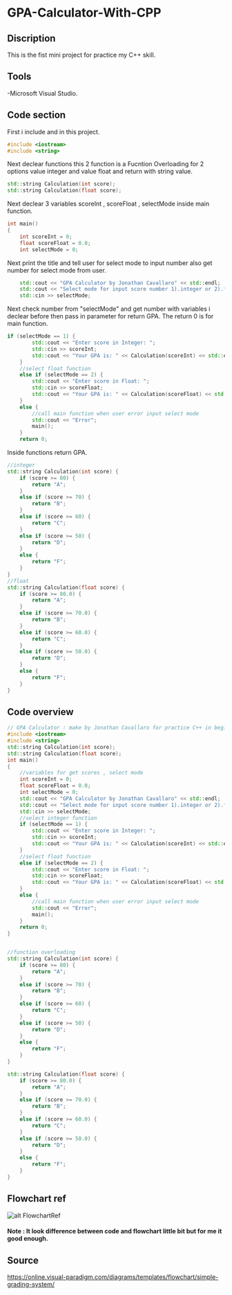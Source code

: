 # GPA-Calculator-With-CPP
## Discription
This is the fist mini project for practice my C++ skill.
## Tools
-Microsoft Visual Studio.

## Code section
First i include <iostream> and <string> in this project.
```cpp
#include <iostream>
#include <string>
```
Next declear functions this 2 function is a Fucntion Overloading for 2 options value integer and value float and return with string value.
```cpp 
std::string Calculation(int score);
std::string Calculation(float score);
```
Next declear 3 variables scoreInt , scoreFloat , selectMode inside main function.
```cpp 
int main()
{
    int scoreInt = 0;
    float scoreFloat = 0.0;
    int selectMode = 0;
```
Next print the title and tell user for select mode to input number also get number for select mode from user.
```cpp 
    std::cout << "GPA Calculator by Jonathan Cavallaro" << std::endl;
    std::cout << "Select mode for input score number 1).integer or 2).float?: ";
    std::cin >> selectMode;
```
Next check number from "selectMode" and get number with variables i declear before then pass in parameter for return GPA. The return 0 is for main function.
```cpp 
if (selectMode == 1) {
        std::cout << "Enter score in Integer: ";
        std::cin >> scoreInt;
        std::cout << "Your GPA is: " << Calculation(scoreInt) << std::endl;
    }
    //select float function
    else if (selectMode == 2) {
        std::cout << "Enter score in Float: ";
        std::cin >> scoreFloat;
        std::cout << "Your GPA is: " << Calculation(scoreFloat) << std::endl;
    }
    else {
        //call main function when user error input select mode
        std::cout << "Error";
        main();
    }
    return 0;
```
Inside functions return GPA.
```cpp
//integer
std::string Calculation(int score) {
    if (score >= 80) {
        return "A";
    }
    else if (score >= 70) {
        return "B";
    }
    else if (score >= 60) {
        return "C";
    }
    else if (score >= 50) {
        return "D";
    }
    else {
        return "F";
    }
}
//float
std::string Calculation(float score) {
    if (score >= 80.0) {
        return "A";
    }
    else if (score >= 70.0) {
        return "B";
    }
    else if (score >= 60.0) {
        return "C";
    }
    else if (score >= 50.0) {
        return "D";
    }
    else {
        return "F";
    }
}
```
## Code overview
```cpp 
// GPA Calculator : make by Jonathan Cavallaro for practice C++ in beginner level enjoy your coding!
#include <iostream>
#include <string>
std::string Calculation(int score);
std::string Calculation(float score);
int main()
{
    //variables for get scores , select mode
    int scoreInt = 0;
    float scoreFloat = 0.0;
    int selectMode = 0;
    std::cout << "GPA Calculator by Jonathan Cavallaro" << std::endl;
    std::cout << "Select mode for input score number 1).integer or 2).float?: ";
    std::cin >> selectMode;
    //select integer function
    if (selectMode == 1) {
        std::cout << "Enter score in Integer: ";
        std::cin >> scoreInt;
        std::cout << "Your GPA is: " << Calculation(scoreInt) << std::endl;
    }
    //select float function
    else if (selectMode == 2) {
        std::cout << "Enter score in Float: ";
        std::cin >> scoreFloat;
        std::cout << "Your GPA is: " << Calculation(scoreFloat) << std::endl;
    }
    else {
        //call main function when user error input select mode
        std::cout << "Error";
        main();
    }
    return 0;
}


//function overloading
std::string Calculation(int score) {
    if (score >= 80) {
        return "A";
    }
    else if (score >= 70) {
        return "B";
    }
    else if (score >= 60) {
        return "C";
    }
    else if (score >= 50) {
        return "D";
    }
    else {
        return "F";
    }
}

std::string Calculation(float score) {
    if (score >= 80.0) {
        return "A";
    }
    else if (score >= 70.0) {
        return "B";
    }
    else if (score >= 60.0) {
        return "C";
    }
    else if (score >= 50.0) {
        return "D";
    }
    else {
        return "F";
    }
}
```
## Flowchart ref
![alt FlowchartRef](https://online.visual-paradigm.com/repository/images/d79fd1f5-35f1-4703-be15-b4940695e7f1/flowchart-design/simple-grading-system.png)
#### Note : It look difference between code and flowchart little bit but for me it good enough.
## Source
https://online.visual-paradigm.com/diagrams/templates/flowchart/simple-grading-system/


